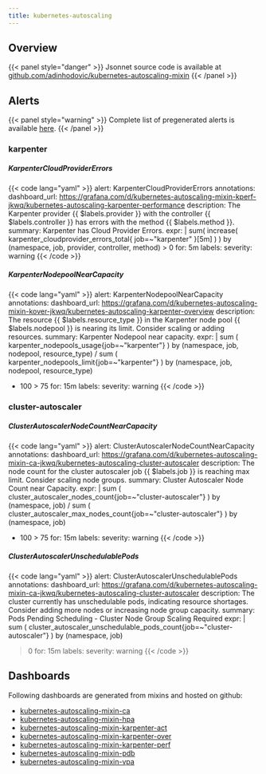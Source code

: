```yaml
---
title: kubernetes-autoscaling
---
```


## Overview



{{< panel style="danger" >}}
Jsonnet source code is available at [github.com/adinhodovic/kubernetes-autoscaling-mixin](https://github.com/adinhodovic/kubernetes-autoscaling-mixin)
{{< /panel >}}

## Alerts

{{< panel style="warning" >}}
Complete list of pregenerated alerts is available [here](https://github.com/monitoring-mixins/website/blob/master/assets/kubernetes-autoscaling/alerts.yaml).
{{< /panel >}}

### karpenter

##### KarpenterCloudProviderErrors

{{< code lang="yaml" >}}
alert: KarpenterCloudProviderErrors
annotations:
  dashboard_url: https://grafana.com/d/kubernetes-autoscaling-mixin-kperf-jkwq/kubernetes-autoscaling-karpenter-performance
  description: The Karpenter provider {{ $labels.provider }} with the controller {{
    $labels.controller }} has errors with the method {{ $labels.method }}.
  summary: Karpenter has Cloud Provider Errors.
expr: |
  sum(
    increase(
      karpenter_cloudprovider_errors_total{
        job=~"karpenter"
      }[5m]
    )
  ) by (namespace, job, provider, controller, method) > 0
for: 5m
labels:
  severity: warning
{{< /code >}}
 
##### KarpenterNodepoolNearCapacity

{{< code lang="yaml" >}}
alert: KarpenterNodepoolNearCapacity
annotations:
  dashboard_url: https://grafana.com/d/kubernetes-autoscaling-mixin-kover-jkwq/kubernetes-autoscaling-karpenter-overview
  description: The resource {{ $labels.resource_type }} in the Karpenter node pool
    {{ $labels.nodepool }} is nearing its limit. Consider scaling or adding resources.
  summary: Karpenter Nodepool near capacity.
expr: |
  sum (
    karpenter_nodepools_usage{job=~"karpenter"}
  ) by (namespace, job, nodepool, resource_type)
  /
  sum (
    karpenter_nodepools_limit{job=~"karpenter"}
  ) by (namespace, job, nodepool, resource_type)
  * 100 > 75
for: 15m
labels:
  severity: warning
{{< /code >}}
 
### cluster-autoscaler

##### ClusterAutoscalerNodeCountNearCapacity

{{< code lang="yaml" >}}
alert: ClusterAutoscalerNodeCountNearCapacity
annotations:
  dashboard_url: https://grafana.com/d/kubernetes-autoscaling-mixin-ca-jkwq/kubernetes-autoscaling-cluster-autoscaler
  description: The node count for the cluster autoscaler job {{ $labels.job }} is
    reaching max limit. Consider scaling node groups.
  summary: Cluster Autoscaler Node Count near Capacity.
expr: |
  sum (
    cluster_autoscaler_nodes_count{job=~"cluster-autoscaler"}
  ) by (namespace, job)
  /
  sum (
    cluster_autoscaler_max_nodes_count{job=~"cluster-autoscaler"}
  ) by (namespace, job)
  * 100 > 75
for: 15m
labels:
  severity: warning
{{< /code >}}
 
##### ClusterAutoscalerUnschedulablePods

{{< code lang="yaml" >}}
alert: ClusterAutoscalerUnschedulablePods
annotations:
  dashboard_url: https://grafana.com/d/kubernetes-autoscaling-mixin-ca-jkwq/kubernetes-autoscaling-cluster-autoscaler
  description: The cluster currently has unschedulable pods, indicating resource shortages.
    Consider adding more nodes or increasing node group capacity.
  summary: Pods Pending Scheduling - Cluster Node Group Scaling Required
expr: |
  sum (
    cluster_autoscaler_unschedulable_pods_count{job=~"cluster-autoscaler"}
  ) by (namespace, job)
  > 0
for: 15m
labels:
  severity: warning
{{< /code >}}
 
## Dashboards
Following dashboards are generated from mixins and hosted on github:


- [kubernetes-autoscaling-mixin-ca](https://github.com/monitoring-mixins/website/blob/master/assets/kubernetes-autoscaling/dashboards/kubernetes-autoscaling-mixin-ca.json)
- [kubernetes-autoscaling-mixin-hpa](https://github.com/monitoring-mixins/website/blob/master/assets/kubernetes-autoscaling/dashboards/kubernetes-autoscaling-mixin-hpa.json)
- [kubernetes-autoscaling-mixin-karpenter-act](https://github.com/monitoring-mixins/website/blob/master/assets/kubernetes-autoscaling/dashboards/kubernetes-autoscaling-mixin-karpenter-act.json)
- [kubernetes-autoscaling-mixin-karpenter-over](https://github.com/monitoring-mixins/website/blob/master/assets/kubernetes-autoscaling/dashboards/kubernetes-autoscaling-mixin-karpenter-over.json)
- [kubernetes-autoscaling-mixin-karpenter-perf](https://github.com/monitoring-mixins/website/blob/master/assets/kubernetes-autoscaling/dashboards/kubernetes-autoscaling-mixin-karpenter-perf.json)
- [kubernetes-autoscaling-mixin-pdb](https://github.com/monitoring-mixins/website/blob/master/assets/kubernetes-autoscaling/dashboards/kubernetes-autoscaling-mixin-pdb.json)
- [kubernetes-autoscaling-mixin-vpa](https://github.com/monitoring-mixins/website/blob/master/assets/kubernetes-autoscaling/dashboards/kubernetes-autoscaling-mixin-vpa.json)
